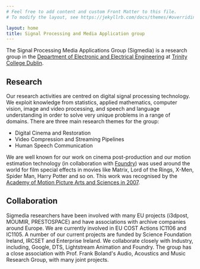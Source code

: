 ```yaml
---
# Feel free to add content and custom Front Matter to this file.
# To modify the layout, see https://jekyllrb.com/docs/themes/#overriding-theme-defaults

layout: home
title: Signal Processing and Media Application group
---
```


The Signal Processing Media Applications Group (Sigmedia) is a
research group in the [Department of Electronic and Electrical
Engineering](https://tcd.ie/eleceng) at [Trinity College
Dublin](https://tcd.ie/).

## Research

Our research activities are centred on digital signal processing
technology. We exploit knowledge from statistics, applied mathematics,
computer vision, image and video processing, and speech and language
understanding in order to solve very unique problems in a range of
domains. There are three main research themes for the group:

  - Digital Cinema and Restoration
  - Video Compression and Streaming Pipelines
  - Human Speech Communication

We are well known for our work on cinema post-production and our
motion estimation technology (in collaboration with
[Foundry](https://foundry.com)) was used around the world for film
special effects in movies like Matrix, Lord of the Rings, X-Men,
Spider Man, Harry Potter and so on. This work was recognised by the
[Academy of Motion Picture Arts and Sciences in 2007](https://www.oscars.org/sci-tech/ceremonies/2007).


## Collaboration

Sigmedia researchers have been involved with many EU projects
(i3dpost, MOUMIR, PRESTOSPACE) and have associations with archive
companies around Europe. We are currently involved in EU COST Actions
IC1106 and IC1105. A number of our current projects are funded by
Science Foundation Ireland, IRCSET and Enterprise Ireland. We
collaborate closely with Industry, including, Google, DTS, Lightstream
Animation and Foundry. The group has a close association with
Prof. Frank Boland's Audio, Acoustics and Music Research Group, with
many joint projects.
